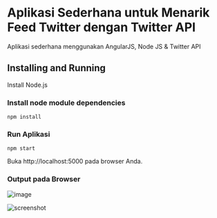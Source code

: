 # Aplikasi Sederhana untuk Menarik Feed Twitter dengan Twitter API
Aplikasi sederhana menggunakan AngularJS, Node JS & Twitter API

## Installing and Running
Install Node.js

### Install node module dependencies
```
npm install 
```
### Run Aplikasi
```
npm start
```
Buka http://localhost:5000 pada browser Anda.

### Output pada Browser
![image](https://user-images.githubusercontent.com/12137343/51790017-65fd9380-21c2-11e9-9ab3-0b18493266fb.png)

![screenshot](https://user-images.githubusercontent.com/12137343/51789890-98a68c80-21c0-11e9-9c43-0fb5a1b00888.png)

